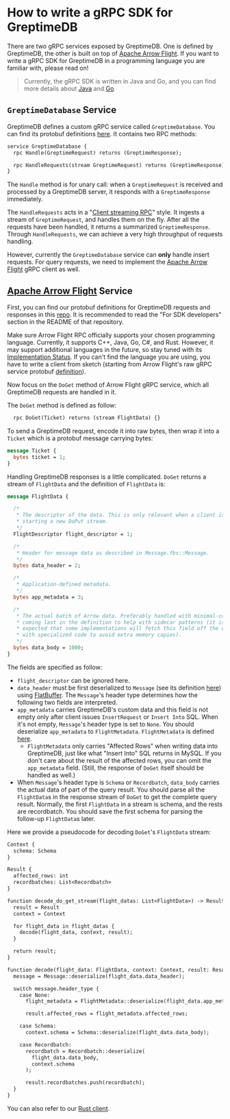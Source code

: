 # How to write a gRPC SDK for GreptimeDB

There are two gRPC services exposed by GreptimeDB. One is defined by GreptimeDB, the other is built on top
of [Apache Arrow Flight](https://arrow.apache.org/docs/format/Flight.html). If you want to write a gRPC SDK for
GreptimeDB in a programming language you are familiar with, please read on!

> Currently, the gRPC SDK is written in Java and Go, and you can find more details about
> [Java](/zh/v0.4/reference/sdk/java.md) and [Go](/zh/v0.4/reference/sdk/go.md).

## `GreptimeDatabase` Service

GreptimeDB defines a custom gRPC service called `GreptimeDatabase`. You can find its protobuf
definitions [here](https://github.com/GreptimeTeam/greptime-proto). It contains two RPC methods:

```protobuf
service GreptimeDatabase {
  rpc Handle(GreptimeRequest) returns (GreptimeResponse);

  rpc HandleRequests(stream GreptimeRequest) returns (GreptimeResponse);
}
```

The `Handle` method is for unary call: when a `GreptimeRequest` is received and processed by a GreptimeDB
server, it responds with a `GreptimeResponse` immediately.

The `HandleRequests` acts in
a "[Client streaming RPC](https://grpc.io/docs/what-is-grpc/core-concepts/#client-streaming-rpc)" style. It ingests a
stream of `GreptimeRequest`, and handles them on the fly. After all the requests have been handled, it returns a
summarized `GreptimeResponse`. Through `HandleRequests`, we can achieve a very high throughput of requests handling.

However, currently the `GreptimeDatabase` service can **only** handle insert requests. For query requests, we need to
implement the [Apache Arrow Flight](https://arrow.apache.org/docs/format/Flight.html) gRPC client as well.

## [Apache Arrow Flight](https://arrow.apache.org/docs/format/Flight.html) Service

First, you can find our protobuf definitions for GreptimeDB requests and responses in this [repo](https://github.com/GreptimeTeam/greptime-proto#for-sdk-developers). It is recommended to read the "For SDK developers" section in the README of that repository.

Make sure Arrow Flight RPC officially supports your chosen programming language. Currently, it supports C++, Java, Go, C#, and Rust. However, it may support additional languages in the future, so stay tuned with its [Implementation Status](https://arrow.apache.org/docs/status.html#flight-rpc). If you can't find the language you are using, you have to write a client from sketch (starting from Arrow Flight's raw gRPC service protobuf [definition](https://arrow.apache.org/docs/format/Flight.html#protocol-buffer-definitions)).

Now focus on the `DoGet` method of Arrow Flight gRPC service, which all GreptimeDB requests are handled in it.

The `DoGet` method is defined as follow:

```protobuf
  rpc DoGet(Ticket) returns (stream FlightData) {}
```

To send a GreptimeDB request, encode it into raw bytes, then wrap it into a `Ticket` which is a protobuf message carrying bytes:

```protobuf
message Ticket {
  bytes ticket = 1;
}
```

Handling GreptimeDB responses is a little complicated. `DoGet` returns a stream of `FlightData` and the definition of `FlightData` is:

```protobuf
message FlightData {

  /*
   * The descriptor of the data. This is only relevant when a client is
   * starting a new DoPut stream.
   */
  FlightDescriptor flight_descriptor = 1;

  /*
   * Header for message data as described in Message.fbs::Message.
   */
  bytes data_header = 2;

  /*
   * Application-defined metadata.
   */
  bytes app_metadata = 3;

  /*
   * The actual batch of Arrow data. Preferably handled with minimal-copies
   * coming last in the definition to help with sidecar patterns (it is
   * expected that some implementations will fetch this field off the wire
   * with specialized code to avoid extra memory copies).
   */
  bytes data_body = 1000;
}
```

The fields are specified as follow:

- `flight_descriptor` can be ignored here.
- `data_header` must be first deserialized to `Message` (see its definition [here](https://github.com/apache/arrow/blob/master/format/Message.fbs#L134)) using [FlatBuffer](https://github.com/google/flatbuffers). The `Message`'s header type determines how the following two fields are interpreted.
- `app_metadata` carries GreptimeDB's custom data and this field is not empty only after client issues `InsertRequest` or `Insert Into` SQL. When it's not empty, `Message`'s header type is set to `None`. You should deserialize `app_metadata` to `FlightMetadata`. `FlightMetadata` is defined [here](https://github.com/GreptimeTeam/greptime-proto/blob/966161508646f575801bcf05f47ed283ec231d68/proto/greptime/v1/database.proto#L50).
  - `FlightMetadata` only carries "Affected Rows" when writing data into GreptimeDB, just like what "Insert Into" SQL returns in MySQL. If you don't care about the result of the affected rows, you can omit the `app_metadata` field. (Still, the response of `DoGet` itself should be handled as well.)
- When `Message`'s header type is `Schema` or `Recordbatch`, `data_body` carries the actual data of part of the query result. You should parse all the `FlightData`s in the response stream of `DoGet` to get the complete query result. Normally, the first `FlightData` in a stream is schema, and the rests are recordbatch. You should save the first schema for parsing the follow-up `FlightData`s later.

Here we provide a pseudocode for decoding `DoGet`'s `FlightData` stream:

```txt
Context {
  schema: Schema
}

Result {
  affected_rows: int
  recordbatches: List<Recordbatch>
}

function decode_do_get_stream(flight_datas: List<FlightData>) -> Result {
  result = Result
  context = Context

  for flight_data in flight_datas {
    decode(flight_data, context, result);
  }

  return result;
}

function decode(flight_data: FlightData, context: Context, result: Result) {
  message = Message::deserialize(flight_data.data_header);

  switch message.header_type {
    case None:
      flight_metadata = FlightMetadata::deserialize(flight_data.app_metadata);

      result.affected_rows = flight_metadata.affected_rows;

    case Schema:
      context.schema = Schema::deserialize(flight_data.data_body);

    case Recordbatch:
      recordbatch = Recordbatch::deserialize(
        flight_data.data_body,
        context.schema
      );

      result.recordbatches.push(recordbatch);
  }
}
```

You can also refer to our [Rust client](https://github.com/GreptimeTeam/greptimedb/blob/develop/src/common/grpc/src/flight.rs#L85).
